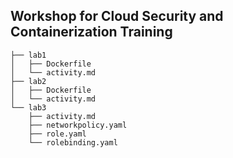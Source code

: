 ## Workshop for Cloud Security and Containerization Training
```
├── lab1
│   ├── Dockerfile
│   └── activity.md
├── lab2
│   ├── Dockerfile
│   └── activity.md
└── lab3
    ├── activity.md
    ├── networkpolicy.yaml
    ├── role.yaml
    └── rolebinding.yaml
```